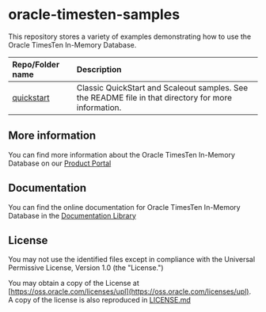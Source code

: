 # oracle-timesten-samples

This repository stores a variety of examples demonstrating how to use the Oracle TimesTen In-Memory  Database. 

| Repo/Folder name            | Description                                     |
| :-------------------------- | :---------------------------------------------- |
| [quickstart](./quickstart)  | Classic QuickStart and Scaleout samples. See the README file in that directory for more information. |


## More information
You can find more information about the Oracle TimesTen In-Memory Database on our [Product Portal](https://www.oracle.com/database/technologies/related/timesten.html)

## Documentation
You can find the online documentation for Oracle TimesTen In-Memory Database in the [Documentation Library](https://docs.oracle.com/database/timesten-18.1/)

## License

You may not use the identified files except in compliance with the Universal Permissive License, Version 1.0 (the "License.")

You may obtain a copy of the License at [https://oss.oracle.com/licenses/upl](https://oss.oracle.com/licenses/upl).  A copy of the license is also reproduced in [LICENSE.md](./LICENSE.md)